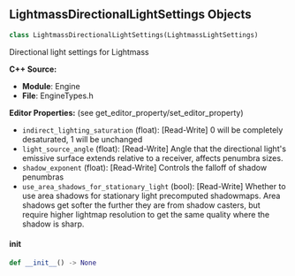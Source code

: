 ## LightmassDirectionalLightSettings Objects

```python
class LightmassDirectionalLightSettings(LightmassLightSettings)
```

Directional light settings for Lightmass

**C++ Source:**

- **Module**: Engine
- **File**: EngineTypes.h

**Editor Properties:** (see get_editor_property/set_editor_property)

- ``indirect_lighting_saturation`` (float):  [Read-Write] 0 will be completely desaturated, 1 will be unchanged
- ``light_source_angle`` (float):  [Read-Write] Angle that the directional light's emissive surface extends relative to a receiver, affects penumbra sizes.
- ``shadow_exponent`` (float):  [Read-Write] Controls the falloff of shadow penumbras
- ``use_area_shadows_for_stationary_light`` (bool):  [Read-Write] Whether to use area shadows for stationary light precomputed shadowmaps.
  Area shadows get softer the further they are from shadow casters, but require higher lightmap resolution to get the same quality where the shadow is sharp.

<a id="unreal.LightmassDirectionalLightSettings.__init__"></a>

#### __init__

```python
def __init__() -> None
```

<a id="unreal.LightmassPointLightSettings"></a>